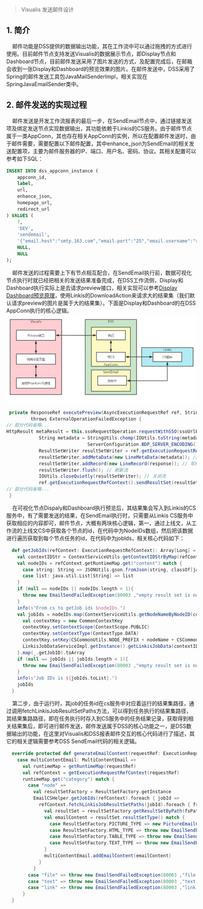 > Visualis 发送邮件设计
## 1. 简介
&nbsp;&nbsp;&nbsp;&nbsp;邮件功能是DSS提供的数据输出功能，其在工作流中可以通过拖拽的方式进行使用。目前邮件节点支持发送Visualis的数据展示节点，即Display节点和Dashboard节点，目前邮件发送采用了图片发送的方式，及配置完成后，在邮箱会收到一张Display和Dashboard的预览效果的图片。在邮件发送中，DSS采用了Spring的邮件发送工具包JavaMailSenderImpl，相关实现在SpringJavaEmailSender类中。


## 2. 邮件发送的实现过程
&nbsp;&nbsp;&nbsp;&nbsp;邮件发送是开发工作流报表的最后一步，在SendEmail节点中，通过链接发送项及绑定发送节点实现数据输出，其功能依赖于Linkis的CS服务。由于邮件节点属于一类AppConn，其也存在相关AppConn的实例，所以在配置邮件发送时，由于邮件需要，需要配置以下邮件配置，其中enhance_json为SendEmail的相关发送配置项，主要为邮件服务器的IP、端口、用户名、密码、协议。其相关配置可以参考如下SQL：
```sql
INSERT INTO dss_appconn_instance (
    appconn_id,
    label,
    url,
    enhance_json,
    homepage_url,
    redirect_url
) VALUES (
    7,
    'DEV',
    'sendemail',
    '{"email.host":"smtp.163.com","email.port":"25","email.username":"xxx@163.com","email.password":"xxxxx","email.protocol":"smtp"}',
    NULL,
    NULL
);
```

&nbsp;&nbsp;&nbsp;&nbsp;邮件发送的过程需要上下有节点相互配合，在SendEmail执行前，数据可视化节点执行时就已经把相关的发送结果准备完成，在DSS工作流侧，Display和Dashboard执行实际上是去请求preview接口，相关实现可以参考[Display Dashboard预览原理]()，使用Linkis的DownloadAction来请求大的结果集（我们默认请求preview的图片是属于大的结果集）。下面是Display和Dashboard的在DSS AppConn执行的核心逻辑。  
![SendEmail](./../images/sendemail.png)
```scala
 private ResponseRef executePreview(AsyncExecutionRequestRef ref, String previewUrl, String metaUrl) 
         throws ExternalOperationFailedException {
// 部分代码省略...
HttpResult metaResult = this.ssoRequestOperation.requestWithSSO(ssoUrlBuilderOperationMeta, metadataDownloadAction);
            String metadata = StringUtils.chomp(IOUtils.toString(metadataDownloadAction.getInputStream(),
                              ServerConfiguration.BDP_SERVER_ENCODING().getValue())); // 获得metadataDownloadAction的输出流数据
            ResultSetWriter resultSetWriter = ref.getExecutionRequestRefContext().createPictureResultSetWriter();
            resultSetWriter.addMetaData(new LineMetaData(metadata)); // 写结果集到CS
            resultSetWriter.addRecord(new LineRecord(response)); // 写结果集到CS
            resultSetWriter.flush(); // 刷新流
            IOUtils.closeQuietly(resultSetWriter); // 关闭流
            ref.getExecutionRequestRefContext().sendResultSet(resultSetWriter);
// 部分代码省略...
 }
```

&nbsp;&nbsp;&nbsp;&nbsp;在可视化节点Dispaly和Dashboard执行预览后，其结果集会写入到Linkis的CS服务中，有了需要发送的结果，在SendEmail执行时，只需要从Linkis CS服务中获取相应的内容即可，邮件节点，大概有两块核心逻辑，第一，通过上线文，从工作流的上线文CS中获取各个节点的id，在代码中为NodeIDs数组，然后把该数据进行遍历获取到每个节点任务的id，在代码中为jobIds，相关核心代码如下：

```scala
  def getJobIds(refContext: ExecutionRequestRefContext): Array[Long] = {
    val contextIDStr = ContextServiceUtils.getContextIDStrByMap(refContext.getRuntimeMap)
    val nodeIDs = refContext.getRuntimeMap.get("content") match {
      case string: String => JSONUtils.gson.fromJson(string, classOf[java.util.List[String]])
      case list: java.util.List[String] => list
    }
    if (null == nodeIDs || nodeIDs.length < 1){
      throw new EmailSendFailedException(80003 ,"empty result set is not allowed")
    }
    info(s"From cs to getJob ids $nodeIDs.")
    val jobIds = nodeIDs.map(ContextServiceUtils.getNodeNameByNodeID(contextIDStr, _)).map{ nodeName =>
      val contextKey = new CommonContextKey
      contextKey.setContextScope(ContextScope.PUBLIC)
      contextKey.setContextType(ContextType.DATA)
      contextKey.setKey(CSCommonUtils.NODE_PREFIX + nodeName + CSCommonUtils.JOB_ID)
      LinkisJobDataServiceImpl.getInstance().getLinkisJobData(contextIDStr, SerializeHelper.serializeContextKey(contextKey))
    }.map(_.getJobID).toArray
    if (null == jobIds || jobIds.length < 1){
      throw new EmailSendFailedException(80003 ,"empty result set is not allowed")
    }
    info(s"Job IDs is ${jobIds.toList}.")
    jobIds
  }
```
&nbsp;&nbsp;&nbsp;&nbsp;第二步，由于运行时，其job的任务id在cs服务中对应着运行的结果集路径，通过调用fetchLinkisJobResultSetPaths方法，可以得到任务执行的结果集路径，其结果集路路径，即在任务执行时存入到CS服务中的任务结果记录，获取得到相关结果集后，即可进行邮件发送，邮件发送属于DSS的核心功能之一，是DSS数据输出的功能，在这里对Visualis和DSS报表邮件交互的核心代码进行了描述，其它的相关逻辑需要参考DSS SendEmail代码的相关逻辑。
```scala
  override protected def generateEmailContent(requestRef: ExecutionRequestRef, email: AbstractEmail): Unit = email match {
    case multiContentEmail: MultiContentEmail =>
      val runtimeMap = getRuntimeMap(requestRef)
      val refContext = getExecutionRequestRefContext(requestRef)
      runtimeMap.get("category") match {
        case "node" =>
          val resultSetFactory = ResultSetFactory.getInstance
          EmailCSHelper.getJobIds(refContext).foreach { jobId =>
            refContext.fetchLinkisJobResultSetPaths(jobId).foreach { fsPath =>
              val resultSet = resultSetFactory.getResultSetByPath(fsPath)
              val emailContent = resultSet.resultSetType() match {
                case ResultSetFactory.PICTURE_TYPE => new PictureEmailContent(fsPath)
                case ResultSetFactory.HTML_TYPE => throw new EmailSendFailedException(80003 ,"html result set is not allowed")//new HtmlEmailContent(fsPath)
                case ResultSetFactory.TABLE_TYPE => throw new EmailSendFailedException(80003 ,"table result set is not allowed")//new TableEmailContent(fsPath)
                case ResultSetFactory.TEXT_TYPE => throw new EmailSendFailedException(80003 ,"text result set is not allowed")//new FileEmailContent(fsPath)
              }
              multiContentEmail.addEmailContent(emailContent)
            }
          }
        case "file" => throw new EmailSendFailedException(80003 ,"file content is not allowed") //addContentEmail(c => new FileEmailContent(new FsPath(c)))
        case "text" => throw new EmailSendFailedException(80003 ,"text content is not allowed")//addContentEmail(new TextEmailContent(_))
        case "link" => throw new EmailSendFailedException(80003 ,"link content is not allowed")//addContentEmail(new UrlEmailContent(_))
      }
  }
```